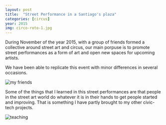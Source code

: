 ```yaml
---
layout: post
title:  "Street Performance in a Santiago's plaza"
categories: [circus]
year: 2015
img: circo-roto-1.jpg
---
```

During November of the year 2015, with a group of friends formed a collective around street art and circus, our main porpuse is to promote street performances as a form of art and open new spaces for upcoming artists.

We have been able to replicate this event with minor differences in several occasions.

![my friends]({{site.baseurl}}/images/my_friends.jpg)

Some of the things that I learned in this street performances are that people in the street art world do whatever it is in their hands to get people started and improving. That is something I have partly brought to my other civic-tech projects.

![teaching]({{site.baseurl}}/images/circo-roto-2.jpg)